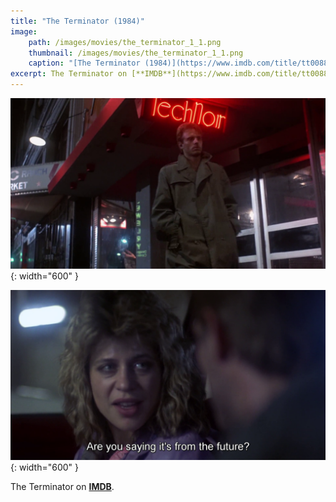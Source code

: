 ```yaml
---
title: "The Terminator (1984)"
image:
    path: /images/movies/the_terminator_1_1.png
    thumbnail: /images/movies/the_terminator_1_1.png
    caption: "[The Terminator (1984)](https://www.imdb.com/title/tt0088247/)"
excerpt: The Terminator on [**IMDB**](https://www.imdb.com/title/tt0088247/).
---
```



![alt text](/images/movies/the_terminator_1_2.png "Title"){: width="600" }

![alt text](/images/movies/the_terminator_1_3.png "Title"){: width="600" }


The Terminator on [**IMDB**](https://www.imdb.com/title/tt0088247/).

